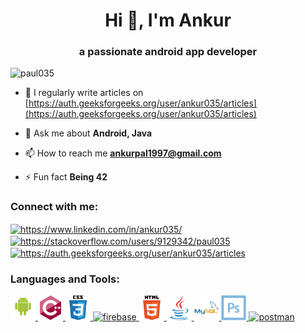 <h1 align="center">Hi 👋, I'm Ankur</h1>
<h3 align="center">a passionate android app developer</h3>

<p align="left"> <img src="https://komarev.com/ghpvc/?username=paul035&label=Profile%20views&color=0e75b6&style=flat" alt="paul035" /> </p>

- 📝 I regularly write articles on [https://auth.geeksforgeeks.org/user/ankur035/articles](https://auth.geeksforgeeks.org/user/ankur035/articles)

- 💬 Ask me about **Android, Java**

- 📫 How to reach me **ankurpal1997@gmail.com**

- ⚡ Fun fact **Being 42**

<h3 align="left">Connect with me:</h3>
<p align="left">
<a href="https://linkedin.com/in/https://www.linkedin.com/in/ankur035/" target="blank"><img align="center" src="https://github.com/paul035/paul035/blob/main/images/linkedin.png" alt="https://www.linkedin.com/in/ankur035/" height="30" width="40" /></a>
<a href="https://stackoverflow.com/users/https://stackoverflow.com/users/9129342/paul035" target="blank"><img align="center" src="https://github.com/paul035/paul035/blob/main/images/stack-overflow.png" alt="https://stackoverflow.com/users/9129342/paul035" height="30" width="40" /></a>
<a href="https://auth.geeksforgeeks.org/user/https://auth.geeksforgeeks.org/user/ankur035/articles" target="blank"><img align="center" src="https://github.com/paul035/paul035/blob/main/images/geeks-for-geeks.png" alt="https://auth.geeksforgeeks.org/user/ankur035/articles" height="30" width="40" /></a>
</p>

<h3 align="left">Languages and Tools:</h3>
<p align="left"> <a href="https://developer.android.com" target="_blank"> <img src="https://raw.githubusercontent.com/devicons/devicon/master/icons/android/android-original-wordmark.svg" alt="android" width="40" height="40"/> </a> <a href="https://www.w3schools.com/cpp/" target="_blank"> <img src="https://raw.githubusercontent.com/devicons/devicon/master/icons/cplusplus/cplusplus-original.svg" alt="cplusplus" width="40" height="40"/> </a> <a href="https://www.w3schools.com/css/" target="_blank"> <img src="https://raw.githubusercontent.com/devicons/devicon/master/icons/css3/css3-original-wordmark.svg" alt="css3" width="40" height="40"/> </a> <a href="https://firebase.google.com/" target="_blank"> <img src="https://www.vectorlogo.zone/logos/firebase/firebase-icon.svg" alt="firebase" width="40" height="40"/> </a> <a href="https://www.w3.org/html/" target="_blank"> <img src="https://raw.githubusercontent.com/devicons/devicon/master/icons/html5/html5-original-wordmark.svg" alt="html5" width="40" height="40"/> </a> <a href="https://www.java.com" target="_blank"> <img src="https://raw.githubusercontent.com/devicons/devicon/master/icons/java/java-original.svg" alt="java" width="40" height="40"/> </a> <a href="https://www.mysql.com/" target="_blank"> <img src="https://raw.githubusercontent.com/devicons/devicon/master/icons/mysql/mysql-original-wordmark.svg" alt="mysql" width="40" height="40"/> </a> <a href="https://www.photoshop.com/en" target="_blank"> <img src="https://raw.githubusercontent.com/devicons/devicon/master/icons/photoshop/photoshop-line.svg" alt="photoshop" width="40" height="40"/> </a> <a href="https://postman.com" target="_blank"> <img src="https://www.vectorlogo.zone/logos/getpostman/getpostman-icon.svg" alt="postman" width="40" height="40"/> </a> </p>
